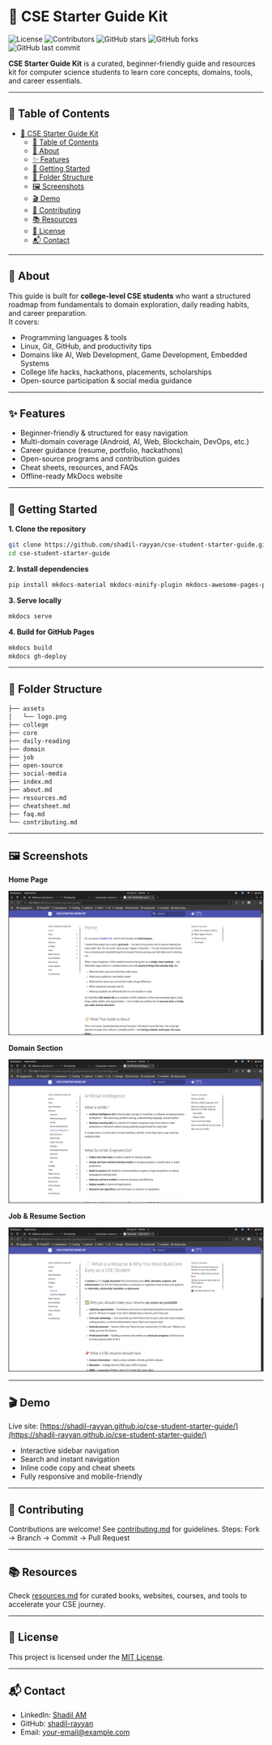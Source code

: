 
# 🚀 CSE Starter Guide Kit

![License](https://img.shields.io/badge/License-MIT-blue)
![Contributors](https://img.shields.io/badge/Contributors-Open-brightgreen)
![GitHub stars](https://img.shields.io/github/stars/shadil-rayyan/cse-student-starter-guide)
![GitHub forks](https://img.shields.io/github/forks/shadil-rayyan/cse-student-starter-guide)
![GitHub last commit](https://img.shields.io/github/last-commit/shadil-rayyan/cse-student-starter-guide)

**CSE Starter Guide Kit** is a curated, beginner-friendly guide and resources kit for computer science students to learn core concepts, domains, tools, and career essentials.

---

## 🎯 Table of Contents
- [🚀 CSE Starter Guide Kit](#-cse-starter-guide-kit)
  - [🎯 Table of Contents](#-table-of-contents)
  - [📝 About](#-about)
  - [✨ Features](#-features)
  - [🚀 Getting Started](#-getting-started)
  - [📂 Folder Structure](#-folder-structure)
  - [🖼 Screenshots](#-screenshots)
  - [🎬 Demo](#-demo)
  - [🤝 Contributing](#-contributing)
  - [📚 Resources](#-resources)
  - [📜 License](#-license)
  - [📬 Contact](#-contact)

---

## 📝 About

This guide is built for **college-level CSE students** who want a structured roadmap from fundamentals to domain exploration, daily reading habits, and career preparation.  
It covers:

- Programming languages & tools  
- Linux, Git, GitHub, and productivity tips  
- Domains like AI, Web Development, Game Development, Embedded Systems  
- College life hacks, hackathons, placements, scholarships  
- Open-source participation & social media guidance  

---

## ✨ Features

- Beginner-friendly & structured for easy navigation  
- Multi-domain coverage (Android, AI, Web, Blockchain, DevOps, etc.)  
- Career guidance (resume, portfolio, hackathons)  
- Open-source programs and contribution guides  
- Cheat sheets, resources, and FAQs  
- Offline-ready MkDocs website

---

## 🚀 Getting Started

**1. Clone the repository**
```bash
git clone https://github.com/shadil-rayyan/cse-student-starter-guide.git
cd cse-student-starter-guide
````

**2. Install dependencies**

```bash
pip install mkdocs-material mkdocs-minify-plugin mkdocs-awesome-pages-plugin mkdocs-macros-plugin mkdocs-codeinclude-plugin
```

**3. Serve locally**

```bash
mkdocs serve
```

**4. Build for GitHub Pages**

```bash
mkdocs build
mkdocs gh-deploy
```

---

## 📂 Folder Structure

```
├── assets
│   └── logo.png
├── college
├── core
├── daily-reading
├── domain
├── job
├── open-source
├── social-media
├── index.md
├── about.md
├── resources.md
├── cheatsheet.md
├── faq.md
└── contributing.md
```

---

## 🖼 Screenshots

**Home Page**

![Home](images/home.png)

**Domain Section**

![Domain](images/domain.png)

**Job & Resume Section**

![Job](images/job.png)

---

## 🎬 Demo

Live site: [https://shadil-rayyan.github.io/cse-student-starter-guide/](https://shadil-rayyan.github.io/cse-student-starter-guide/)

* Interactive sidebar navigation
* Search and instant navigation
* Inline code copy and cheat sheets
* Fully responsive and mobile-friendly

---

## 🤝 Contributing

Contributions are welcome! See [contributing.md](contributing.md) for guidelines.
Steps: Fork → Branch → Commit → Pull Request

---

## 📚 Resources

Check [resources.md](resources.md) for curated books, websites, courses, and tools to accelerate your CSE journey.

---

## 📜 License

This project is licensed under the [MIT License](LICENSE).

---

## 📬 Contact

* LinkedIn: [Shadil AM](https://www.linkedin.com/in/shadil-am/)
* GitHub: [shadil-rayyan](https://github.com/shadil-rayyan)
* Email: [your-email@example.com](mailto:codecompass2024@gmail.com)

